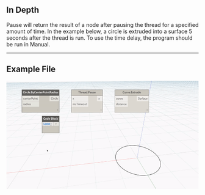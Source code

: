 ## In Depth
Pause will return the result of a node after pausing the thread for a specified amount of time. In the example below, a circle is extruded into a surface 5 seconds after the thread is run. To use the time delay, the program should be run in Manual.
___
## Example File

![Pause.gif](./DSCore.Thread.Pause_img.gif)


